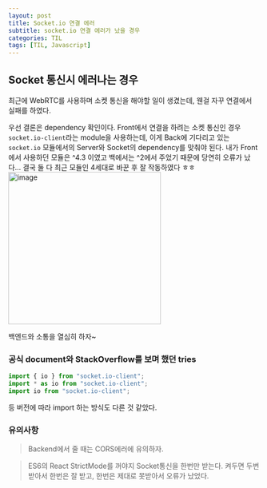 ```yaml
---
layout: post
title: Socket.io 연결 에러
subtitle: socket.io 연결 에러가 났을 경우
categories: TIL
tags: [TIL, Javascript]
---
```


## Socket 통신시 에러나는 경우

최근에 WebRTC를 사용하며 소켓 통신을 해야할 일이 생겼는데, 웬걸 자꾸 연결에서 실패를 하였다.

우선 결론은 dependency 확인이다. Front에서 연결을 하려는 소켓 통신인 경우 `socket.io-client`라는 module을 사용하는데, 이게 Back에 기다리고 있는 `socket.io` 모듈에서의 Server와 Socket의 dependency를 맞춰야 된다. 내가 Front 에서 사용하던 모듈은 ^4.3 이였고 백에서는 ^2에서 주었기 때문에 당연히 오류가 났다... 결국 둘 다 최근 모듈인 4세대로 바꾼 후 잘 작동하였다 ㅎㅎ
<img width="305" alt="image" src="https://user-images.githubusercontent.com/66371206/176819682-9a5fe411-e64c-4152-88dd-0c7c6d303155.png">

백엔드와 소통을 열심히 하자~

### 공식 document와 StackOverflow를 보며 했던 tries

```javascript
import { io } from "socket.io-client";
import * as io from "socket.io-client";
import io from "socket.io-client";
```

등 버전에 따라 import 하는 방식도 다른 것 같았다.

### 유의사항

> Backend에서 줄 때는 CORS에러에 유의하자.

> ES6의 React StrictMode를 꺼야지 Socket통신을 한번만 받는다. 켜두면 두번 받아서 한번은 잘 받고, 한번은 제대로 못받아서 오류가 났었다.

